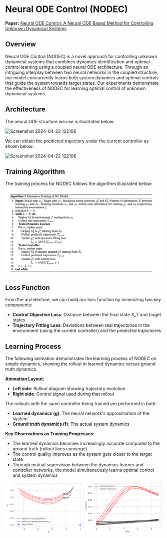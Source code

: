 # Neural ODE Control (NODEC)

**Paper:** [Neural ODE Control: A Neural ODE Based Method for Controlling Unknown Dynamical Systems](https://arxiv.org/abs/2401.01836)

## Overview

Neural ODE Control (NODEC) is a novel approach for controlling unknown dynamical systems that combines dynamics identification and optimal control learning using a coupled neural ODE architecture. Through an intriguing interplay between two neural networks in the coupled structure, our model concurrently learns both system dynamics and optimal controls that guide the system towards target states. Our experiments demonstrate the effectiveness of NODEC for learning optimal control of unknown dynamical systems.

## Architecture

The neural ODE structure we use is illustrated below: 

![Screenshot 2024-04-22 122106](https://github.com/chichengmessi/neural_ode_control/assets/43145509/d199d0f6-5ff2-44b4-a16d-2fd50bd17897)

We can obtain the predicted trajectory under the current controller as shown below:

![Screenshot 2024-04-22 122106](https://github.com/chichengmessi/neural_ode_control/assets/43145509/5ca3be0b-31b9-42c3-94d8-2b0777a1d509)

## Training Algorithm

The training process for NODEC follows the algorithm illustrated below:

![Training Algorithm](assets/algorithm.png)

## Loss Function

From the architecture, we can build our loss function by minimizing two key components:

- **Control Objective Loss**: Distance between the final state X_T and target states
- **Trajectory Fitting Loss**: Deviations between real trajectories in the environment (using the current controller) and the predicted trajectories

## Learning Process

The following animation demonstrates the learning process of NODEC on simple dynamics, showing the rollout in learned dynamics versus ground truth dynamics.

**Animation Layout:**
- **Left side**: Rollout diagram showing trajectory evolution
- **Right side**: Control signal used during that rollout

The rollouts with the same controller being trained are performed in both:
- **Learned dynamics (g)**: The neural network's approximation of the system
- **Ground truth dynamics (f)**: The actual system dynamics

**Key Observations as Training Progresses:**

- The learned dynamics becomes increasingly accurate compared to the ground truth (rollout lines converge)
- The control quality improves as the system gets closer to the target state
- Through mutual supervision between the dynamics learner and controller networks, the model simultaneously learns optimal control and system dynamics

![Learning Process](assets/learning_process.gif)
